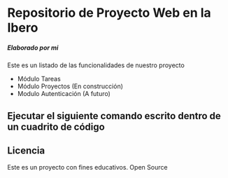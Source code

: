 # Repositorio de Proyecto Web en la Ibero
##### Elaborado por mi

Este es un listado de las funcionalidades de nuestro proyecto
* Módulo Tareas
* Módulo Proyectos (En construcción)
* Modulo Autenticación (A futuro)

## Ejecutar el siguiente comando escrito dentro de un cuadrito de código

## Licencia
Este es un proyecto con fines educativos. Open Source

